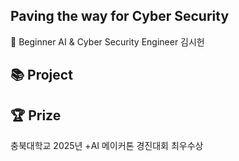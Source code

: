 ## Paving the way for Cyber Security

🔭 Beginner AI & Cyber Security Engineer
김시헌

📚 Project
-

🏆 Prize
-
충북대학교 2025년 +AI 메이커톤 경진대회 최우수상

<!--
**siiiheon/siiiheon** is a ✨ _special_ ✨ repository because its `README.md` (this file) appears on your GitHub profile.

Here are some ideas to get you started:

- 🔭 I’m currently working on ...
- 🌱 I’m currently learning ...
- 👯 I’m looking to collaborate on ...
- 🤔 I’m looking for help with ...
- 💬 Ask me about ...
- 📫 How to reach me: ...
- 😄 Pronouns: ...
- ⚡ Fun fact: ...
-->
